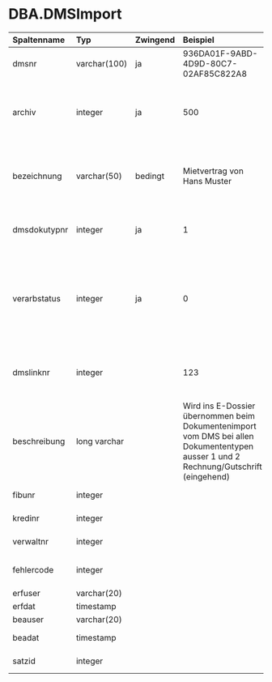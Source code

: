 # DBA.DMSImport
|Spaltenname|Typ|Zwingend|Beispiel|Kommentar|
|:----------|:--|:-------|:-------|:--------|
|dmsnr|varchar(100)|ja|936DA01F-9ABD-4D9D-80C7-02AF85C822A8|Eindeutige Identifikation eines Dokuments aus DMS|
|archiv|integer|ja|500|Die Archivnr wird von Rimo R5 vergeben, kann dort jedoch<br>im Rahmen der E-Dossier Archive frei defineirt werden|
|bezeichnung|varchar(50)|bedingt|Mietvertrag von Hans Muster|zwingend nur für automatischen Import bei allen<br> Dokumenten ausser 1 Rechnung und 2 Gutschrift|
|dmsdokutypnr|integer|ja|1|Dokumententypnummer gemäss separater Dokumentation "Dokumententypen.xlsx"|
|verarbstatus|integer|ja|0|Es gibt folgende Status:<br>0 = bereit zum Import<br>1 = in Arbeit<br>2 = erfolgreich importiert<br>3 = blockiert im Rimo R5<br>-1 = fehlerhafter Import<br>-2 = fehlerhafte Lieferung|
|dmslinknr|integer||123|Die Rimo R5 interne eindeutige Nummer eines jeden Dokuments<br>Wird durch Rimo R5 definiert|
|beschreibung|long varchar||Wird ins E-Dossier übernommen beim Dokumentenimport vom DMS bei allen Dokumententypen ausser 1 und 2 Rechnung/Gutschrift (eingehend)|
|fibunr|integer|||Legacyfeld – wird nicht mehr aktiv verwendet.|
|kredinr|integer|||Legacyfeld – wird nicht mehr aktiv verwendet.|
|verwaltnr|integer|||Legacyfeld – wird nicht mehr aktiv verwendet.|
|fehlercode|integer|||Wird von Rimo R5 abgefüllt. Gemäss [Fehlercodeliste](/_staging%20area/fehlercodes.md).|
|erfuser|varchar(20)|||Erfassungsuser|
|erfdat|timestamp|||Erfassungsdatum|
|beauser|varchar(20)|||Letzer Bearbeitungsuser|
|beadat|timestamp|||Letztes Bearbeitungsdatum|
|satzid|integer|||wird nur von Rimo R5 verwendet|
